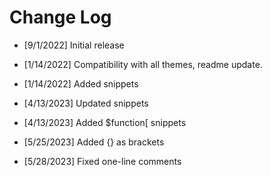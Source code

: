 # Change Log

- [9/1/2022] Initial release

- [1/14/2022] Compatibility with all themes, readme update.

- [1/14/2022] Added snippets

- [4/13/2023] Updated snippets

- [4/13/2023] Added $function[ snippets

- [5/25/2023] Added {} as brackets

- [5/28/2023] Fixed one-line comments